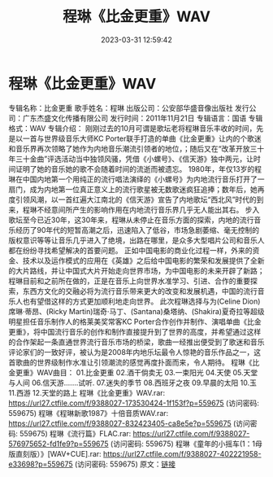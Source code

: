 ﻿---
title: 程琳《比金更重》WAV
date: 2023-03-31 12:59:42
categories: WAV车载音乐、镜像
tags: 华语中文
---
# 程琳《比金更重》WAV

专辑名称：比金更重
歌手姓名：程琳
出版公司：公安部华盛音像出版社
发行公司：广东杰盛文化传播有限公司
发行时间：2011年11月21日
专辑语言：国语
专辑格式：WAV
专辑介绍：
刚刚过去的10月可谓是歌坛老将程琳音乐丰收的时间，先是以一首与世界级音乐大师KC
Porter联手打造的单曲《比金更重》让内的个歌迷和音乐界再次领略了她作为内地音乐潮流引领者的地位，；随后又在“改革开放三十年三十金曲”评选活动当中独领风骚，凭借《小螺号》、《信天游》独中两元，让时间证明了她的音乐她的歌不会随着时间的流逝而被遗忘。
1980年，年仅13岁的程琳在中国内地第一个用纯正的流行唱法演绎的《小螺号》为内地流行音乐打开了一扇门，成为内地第一位真正意义上的流行歌星被无数歌迷疯狂追捧；数年后，她再度引领风潮，以一首红遍大江南北的《信天游》宣告了内地歌坛“西北风”时代的到来，程琳不经意间所产生的影响作用在内地流行音乐界几乎无人能出其右。
步入歌坛至今已近30年，这30年来，程琳从未停止在音乐方面的探索，内地的流行音乐经历了90年代的短暂高潮之后，迅速陷入了低谷，市场急剧萎缩、毫无控制的版权意识等等让音乐几乎进入了绝境，出路在哪里，是众多大型唱片公司和音乐人都在纷纷寻找希望解决的首要问题。
正如中国电影的商业化过程一样，外来的资金、技术以及运作模式的应用在《英雄》之后给中国电影的繁荣和发展提供了全新的大片路线，并让中国式大片开始走向世界市场，为中国电影的未来开辟了新路；程琳目前和之前所在做的，正是在音乐上向世界水准学习、引进、合作的重要探索，东西方文化的交融必将为流行音乐带来更大的改变和发展机遇，中国的流行音乐人也有望借这样的方式更加顺利地走向世界。
此次程琳选择与为(Celine Dion)席琳·蒂昂、(Ricky
Martin)瑞奇·马丁、(Santana)桑塔纳、(Shakira)夏奇拉等超级明星担任音乐制作人的格莱美奖常客KC
Porter合作创作并制作、演唱单曲《比金更重》，将中国流行音乐的创作和制作直接提升到了世界的高度，并希望通过这样的合作架起一条直通世界流行音乐市场的桥梁，歌曲一经推出便受到了歌迷和音乐评论家们的一致好评，被认为是2008年内地乐坛最令人惊艳的音乐作品之一，这首歌曲的世界级制作水准让引领潮流的感觉再度扑面而来，令人期待。
程琳《比金更重》WAV曲目：
01.比金更重
02.酒干倘卖无
03.一束阳光
04.天使
05.天堂与人间
06.信天游.......试听.
07.迷失的季节
08.西班牙之夜
09.早晨的太阳
10.玉
11.西游
12.天堂的路上
程琳《比金更重》WAV.rar: https://url27.ctfile.com/f/9388027-173530424-1f153f?p=559675
(访问密码: 559675)
程琳《程琳新歌1987》十倍音质WAV.rar: https://url27.ctfile.com/f/9388027-832423405-ca8e5e?p=559675
(访问密码: 559675)
程琳《流行篇》FLAC.rar: https://url27.ctfile.com/f/9388027-576975652-fd1fe9?p=559675
(访问密码: 559675)
程琳《童年的小摇车(1：1母版直刻版）》[WAV+CUE].rar: https://url27.ctfile.com/f/9388027-402221958-e33698?p=559675
(访问密码: 559675)
原文：[链接](https://blog.sina.com.cn/s/blog_1647c7e760103118i.html)